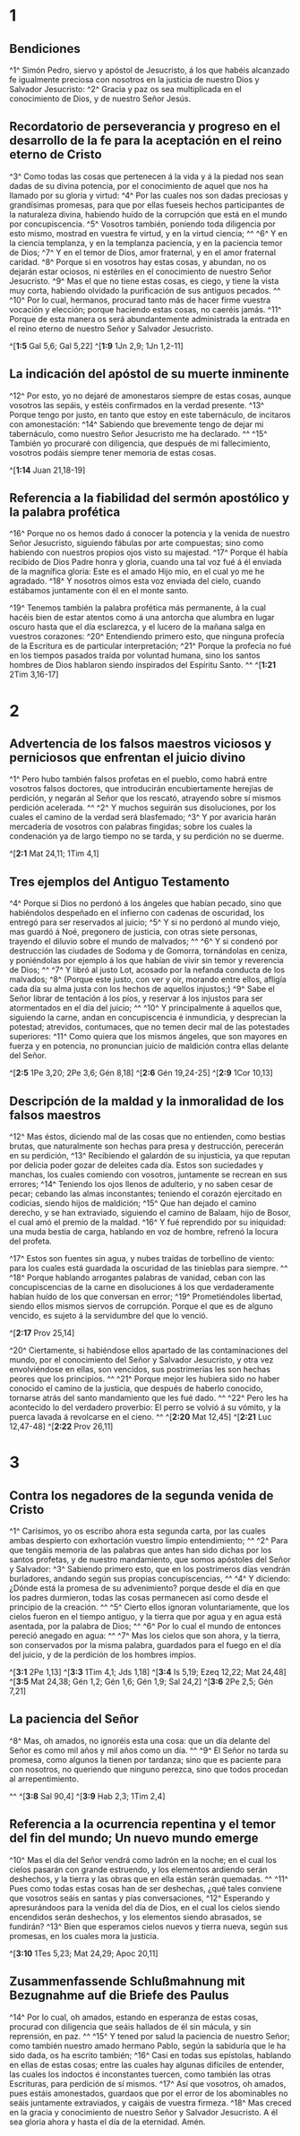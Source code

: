 # 1 
## Bendiciones
^1^ Simón Pedro, siervo y apóstol de Jesucristo, á los que habéis alcanzado fe igualmente preciosa con nosotros en la justicia de nuestro Dios y Salvador Jesucristo: ^2^ Gracia y paz os sea multiplicada en el conocimiento de Dios, y de nuestro Señor Jesús. 


## Recordatorio de perseverancia y progreso en el desarrollo de la fe para la aceptación en el reino eterno de Cristo
^3^ Como todas las cosas que pertenecen á la vida y á la piedad nos sean dadas de su divina potencia, por el conocimiento de aquel que nos ha llamado por su gloria y virtud: ^4^ Por las cuales nos son dadas preciosas y grandísimas promesas, para que por ellas fueseis hechos participantes de la naturaleza divina, habiendo huído de la corrupción que está en el mundo por concupiscencia. ^5^ Vosotros también, poniendo toda diligencia por esto mismo, mostrad en vuestra fe virtud, y en la virtud ciencia; ^^ ^6^ Y en la ciencia templanza, y en la templanza paciencia, y en la paciencia temor de Dios; ^7^ Y en el temor de Dios, amor fraternal, y en el amor fraternal caridad. ^8^ Porque si en vosotros hay estas cosas, y abundan, no os dejarán estar ociosos, ni estériles en el conocimiento de nuestro Señor Jesucristo. ^9^ Mas el que no tiene estas cosas, es ciego, y tiene la vista muy corta, habiendo olvidado la purificación de sus antiguos pecados. ^^ ^10^ Por lo cual, hermanos, procurad tanto más de hacer firme vuestra vocación y elección; porque haciendo estas cosas, no caeréis jamás. ^11^ Porque de esta manera os será abundantemente administrada la entrada en el reino eterno de nuestro Señor y Salvador Jesucristo. 

^[**1:5** Gal 5,6; Gal 5,22] ^[**1:9** 1Jn 2,9; 1Jn 1,2-11]

## La indicación del apóstol de su muerte inminente
^12^ Por esto, yo no dejaré de amonestaros siempre de estas cosas, aunque vosotros las sepáis, y estéis confirmados en la verdad presente. ^13^ Porque tengo por justo, en tanto que estoy en este tabernáculo, de incitaros con amonestación: ^14^ Sabiendo que brevemente tengo de dejar mi tabernáculo, como nuestro Señor Jesucristo me ha declarado. ^^ ^15^ También yo procuraré con diligencia, que después de mi fallecimiento, vosotros podáis siempre tener memoria de estas cosas. 

^[**1:14** Juan 21,18-19]

## Referencia a la fiabilidad del sermón apostólico y la palabra profética
^16^ Porque no os hemos dado á conocer la potencia y la venida de nuestro Señor Jesucristo, siguiendo fábulas por arte compuestas; sino como habiendo con nuestros propios ojos visto su majestad. ^17^ Porque él había recibido de Dios Padre honra y gloria, cuando una tal voz fué á él enviada de la magnífica gloria: Este es el amado Hijo mío, en el cual yo me he agradado. ^18^ Y nosotros oímos esta voz enviada del cielo, cuando estábamos juntamente con él en el monte santo. 

^19^ Tenemos también la palabra profética más permanente, á la cual hacéis bien de estar atentos como á una antorcha que alumbra en lugar oscuro hasta que el día esclarezca, y el lucero de la mañana salga en vuestros corazones: ^20^ Entendiendo primero esto, que ninguna profecía de la Escritura es de particular interpretación; ^21^ Porque la profecía no fué en los tiempos pasados traída por voluntad humana, sino los santos hombres de Dios hablaron siendo inspirados del Espíritu Santo. ^^ 
^[**1:21** 2Tim 3,16-17] 

# 2 
## Advertencia de los falsos maestros viciosos y perniciosos que enfrentan el juicio divino
^1^ Pero hubo también falsos profetas en el pueblo, como habrá entre vosotros falsos doctores, que introducirán encubiertamente herejías de perdición, y negarán al Señor que los rescató, atrayendo sobre sí mismos perdición acelerada. ^^ ^2^ Y muchos seguirán sus disoluciones, por los cuales el camino de la verdad será blasfemado; ^3^ Y por avaricia harán mercadería de vosotros con palabras fingidas; sobre los cuales la condenación ya de largo tiempo no se tarda, y su perdición no se duerme. 

^[**2:1** Mat 24,11; 1Tim 4,1]

## Tres ejemplos del Antiguo Testamento
^4^ Porque si Dios no perdonó á los ángeles que habían pecado, sino que habiéndolos despeñado en el infierno con cadenas de oscuridad, los entregó para ser reservados al juicio; ^5^ Y si no perdonó al mundo viejo, mas guardó á Noé, pregonero de justicia, con otras siete personas, trayendo el diluvio sobre el mundo de malvados; ^^ ^6^ Y si condenó por destrucción las ciudades de Sodoma y de Gomorra, tornándolas en ceniza, y poniéndolas por ejemplo á los que habían de vivir sin temor y reverencia de Dios; ^^ ^7^ Y libró al justo Lot, acosado por la nefanda conducta de los malvados; ^8^ (Porque este justo, con ver y oir, morando entre ellos, afligía cada día su alma justa con los hechos de aquellos injustos;) ^9^ Sabe el Señor librar de tentación á los píos, y reservar á los injustos para ser atormentados en el día del juicio; ^^ ^10^ Y principalmente á aquellos que, siguiendo la carne, andan en concupiscencia é inmundicia, y desprecian la potestad; atrevidos, contumaces, que no temen decir mal de las potestades superiores: ^11^ Como quiera que los mismos ángeles, que son mayores en fuerza y en potencia, no pronuncian juicio de maldición contra ellas delante del Señor. 

^[**2:5** 1Pe 3,20; 2Pe 3,6; Gén 8,18] ^[**2:6** Gén 19,24-25] ^[**2:9** 1Cor 10,13]

## Descripción de la maldad y la inmoralidad de los falsos maestros
^12^ Mas éstos, diciendo mal de las cosas que no entienden, como bestias brutas, que naturalmente son hechas para presa y destrucción, perecerán en su perdición, ^13^ Recibiendo el galardón de su injusticia, ya que reputan por delicia poder gozar de deleites cada día. Estos son suciedades y manchas, los cuales comiendo con vosotros, juntamente se recrean en sus errores; ^14^ Teniendo los ojos llenos de adulterio, y no saben cesar de pecar; cebando las almas inconstantes; teniendo el corazón ejercitado en codicias, siendo hijos de maldición; ^15^ Que han dejado el camino derecho, y se han extraviado, siguiendo el camino de Balaam, hijo de Bosor, el cual amó el premio de la maldad. ^16^ Y fué reprendido por su iniquidad: una muda bestia de carga, hablando en voz de hombre, refrenó la locura del profeta. 

^17^ Estos son fuentes sin agua, y nubes traídas de torbellino de viento: para los cuales está guardada la oscuridad de las tinieblas para siempre. ^^ ^18^ Porque hablando arrogantes palabras de vanidad, ceban con las concupiscencias de la carne en disoluciones á los que verdaderamente habían huído de los que conversan en error; ^19^ Prometiéndoles libertad, siendo ellos mismos siervos de corrupción. Porque el que es de alguno vencido, es sujeto á la servidumbre del que lo venció. 

^[**2:17** Prov 25,14]

^20^ Ciertamente, si habiéndose ellos apartado de las contaminaciones del mundo, por el conocimiento del Señor y Salvador Jesucristo, y otra vez envolviéndose en ellas, son vencidos, sus postrimerías les son hechas peores que los principios. ^^ ^21^ Porque mejor les hubiera sido no haber conocido el camino de la justicia, que después de haberlo conocido, tornarse atrás del santo mandamiento que les fué dado. ^^ ^22^ Pero les ha acontecido lo del verdadero proverbio: El perro se volvió á su vómito, y la puerca lavada á revolcarse en el cieno. ^^ 
^[**2:20** Mat 12,45] ^[**2:21** Luc 12,47-48] ^[**2:22** Prov 26,11] 

# 3 
## Contra los negadores de la segunda venida de Cristo
^1^ Carísimos, yo os escribo ahora esta segunda carta, por las cuales ambas despierto con exhortación vuestro limpio entendimiento; ^^ ^2^ Para que tengáis memoria de las palabras que antes han sido dichas por los santos profetas, y de nuestro mandamiento, que somos apóstoles del Señor y Salvador: ^3^ Sabiendo primero esto, que en los postrimeros días vendrán burladores, andando según sus propias concupiscencias, ^^ ^4^ Y diciendo: ¿Dónde está la promesa de su advenimiento? porque desde el día en que los padres durmieron, todas las cosas permanecen así como desde el principio de la creación. ^^ ^5^ Cierto ellos ignoran voluntariamente, que los cielos fueron en el tiempo antiguo, y la tierra que por agua y en agua está asentada, por la palabra de Dios; ^^ ^6^ Por lo cual el mundo de entonces pereció anegado en agua: ^^ ^7^ Mas los cielos que son ahora, y la tierra, son conservados por la misma palabra, guardados para el fuego en el día del juicio, y de la perdición de los hombres impíos. 

^[**3:1** 2Pe 1,13] ^[**3:3** 1Tim 4,1; Jds 1,18] ^[**3:4** Is 5,19; Ezeq 12,22; Mat 24,48] ^[**3:5** Mat 24,38; Gén 1,2; Gén 1,6; Gén 1,9; Sal 24,2] ^[**3:6** 2Pe 2,5; Gén 7,21]

## La paciencia del Señor
^8^ Mas, oh amados, no ignoréis esta una cosa: que un día delante del Señor es como mil años y mil años como un día. ^^ ^9^ El Señor no tarda su promesa, como algunos la tienen por tardanza; sino que es paciente para con nosotros, no queriendo que ninguno perezca, sino que todos procedan al arrepentimiento. 

^^ 
^[**3:8** Sal 90,4] ^[**3:9** Hab 2,3; 1Tim 2,4]

## Referencia a la ocurrencia repentina y el temor del fin del mundo; Un nuevo mundo emerge
^10^ Mas el día del Señor vendrá como ladrón en la noche; en el cual los cielos pasarán con grande estruendo, y los elementos ardiendo serán deshechos, y la tierra y las obras que en ella están serán quemadas. ^^ ^11^ Pues como todas estas cosas han de ser deshechas, ¿qué tales conviene que vosotros seáis en santas y pías conversaciones, ^12^ Esperando y apresurándoos para la venida del día de Dios, en el cual los cielos siendo encendidos serán deshechos, y los elementos siendo abrasados, se fundirán? ^13^ Bien que esperamos cielos nuevos y tierra nueva, según sus promesas, en los cuales mora la justicia. 

^[**3:10** 1Tes 5,23; Mat 24,29; Apoc 20,11]

## Zusammenfassende Schlußmahnung mit Bezugnahme auf die Briefe des Paulus
^14^ Por lo cual, oh amados, estando en esperanza de estas cosas, procurad con diligencia que seáis hallados de él sin mácula, y sin reprensión, en paz. ^^ ^15^ Y tened por salud la paciencia de nuestro Señor; como también nuestro amado hermano Pablo, según la sabiduría que le ha sido dada, os ha escrito también; ^16^ Casi en todas sus epístolas, hablando en ellas de estas cosas; entre las cuales hay algunas difíciles de entender, las cuales los indoctos é inconstantes tuercen, como también las otras Escrituras, para perdición de sí mismos. ^17^ Así que vosotros, oh amados, pues estáis amonestados, guardaos que por el error de los abominables no seáis juntamente extraviados, y caigáis de vuestra firmeza. ^18^ Mas creced en la gracia y conocimiento de nuestro Señor y Salvador Jesucristo. A él sea gloria ahora y hasta el día de la eternidad. Amén. 
